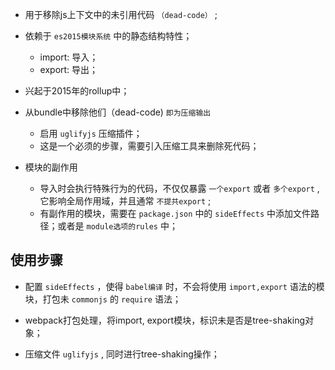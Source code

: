 * 用于移除js上下文中的未引用代码 `（dead-code）` ; 

* 依赖于 `es2015模块系统` 中的静态结构特性；
  + import: 导入；
  + export: 导出；

* 兴起于2015年的rollup中；

* 从bundle中移除他们（dead-code) `即为压缩输出`
  + 启用 `uglifyjs` 压缩插件；
  + 这是一个必须的步骤，需要引入压缩工具来删除死代码；

* 模块的副作用
  + 导入时会执行特殊行为的代码，不仅仅暴露 `一个export` 或者 `多个export` , 它影响全局作用域，并且通常 `不提共export` ; 
  + 有副作用的模块，需要在 `package.json` 中的 `sideEffects` 中添加文件路径；或者是 `module选项的rules` 中；

## 使用步骤

* 配置 `sideEffects` ，使得 `babel编译` 时，不会将使用 `import,export` 语法的模块，打包未 `commonjs` 的 `require` 语法；

* webpack打包处理，将import, export模块，标识未是否是tree-shaking对象；

* 压缩文件 `uglifyjs` , 同时进行tree-shaking操作；
